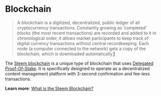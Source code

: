# Blockchain

> A blockchain is a digitized, decentralized, public ledger of all cryptocurrency transactions. Constantly growing as ‘completed’ blocks (the most recent transactions) are recorded and added to it in chronological order, it allows market participants to keep track of digital currency transactions without central recordkeeping. Each node (a computer connected to the network) gets a copy of the blockchain, which is downloaded automatically.[1](https://www.investopedia.com/terms/b/blockchain.asp#ixzz5Sajkhm2H)

The [Steem blockchain](/glossary/steem-blockchain.md) is a unique type of blockchain that uses [Delegated Proof-Of-Stake](/glossary/delegated-proof-of-stake.md). It is specifically designed to operate as a decentralized content management platform with 3-second confirmation and fee-less transactions. 

**Learn more**: [What is the Steem Blockchain?](/glossary/steem-blockchain.md)


